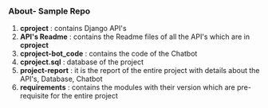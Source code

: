 ### About- Sample Repo

1. **cproject** : contains Django API's
2. **API's Readme** : contains the Readme files of all the API's which are in **cproject**
3. **cproject-bot_code** : contains the code of the Chatbot
4. **cproject.sql** : database of the project
5. **project-report** : it is the report of the entire project with details about the API's, Database, Chatbot
6. **requirements** : contains the modules with their version which are pre-requisite for the entire project
